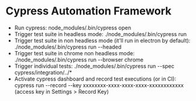 # Cypress Automation Framework

- Run cypress: node_modules/.bin/cypress open
- Trigger test suite in headless mode: ./node_modules/.bin/cypress run
- Trigger test suite in non headless mode (it'll run in electron by default): ./node_modules/.bin/cypress run --headed
- Trigger test suite in chrome non headless mode: ./node_modules/.bin/cypress run --browser chrome
- Trigger individual tests: ./node_modules/.bin/cypress run --spec cypress/integration/../*
- Activate cypress dashboard and record test executions (or in CI): cypress run --record --key xxxxxxxx-xxxx-xxxx-xxxx-xxxxxxxxxxxx (access key in Settings > Record Key)

